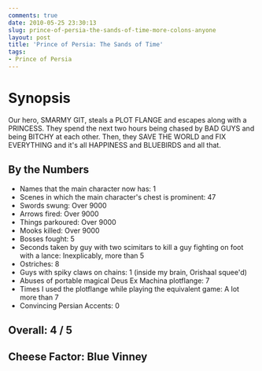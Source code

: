 ```yaml
---
comments: true
date: 2010-05-25 23:30:13
slug: prince-of-persia-the-sands-of-time-more-colons-anyone
layout: post
title: 'Prince of Persia: The Sands of Time'
tags:
- Prince of Persia
---
```


# Synopsis

Our hero, SMARMY GIT, steals a PLOT FLANGE and escapes along with a PRINCESS.  They spend the next two hours being chased by BAD GUYS and being BITCHY at each other.  Then, they SAVE THE WORLD and FIX EVERYTHING and it's all HAPPINESS and BLUEBIRDS and all that.

## By the Numbers

* Names that the main character now has: 1
* Scenes in which the main character's chest is prominent: 47
* Swords swung: Over 9000
* Arrows fired: Over 9000
* Things parkoured: Over 9000
* Mooks killed: Over 9000
* Bosses fought: 5
* Seconds taken by guy with two scimitars to kill a guy fighting on foot with a lance: Inexplicably, more than 5
* Ostriches: 8
* Guys with spiky claws on chains: 1 (inside my brain, Orishaal squee'd)
* Abuses of portable magical Deus Ex Machina plotflange: 7
* Times I used the plotflange while playing the equivalent game: A lot more than 7
* Convincing Persian Accents: 0

## Overall: 4 / 5
## Cheese Factor: Blue Vinney
